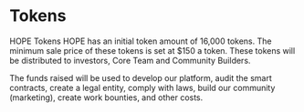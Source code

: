 # Tokens

HOPE Tokens HOPE has an initial token amount of 16,000 tokens. The minimum sale price of these tokens is set at $150 a token. These tokens will be distributed to investors, Core Team and Community Builders.

The funds raised will be used to develop our platform, audit the smart contracts, create a legal entity, comply with laws, build our community (marketing), create work bounties, and other costs.
